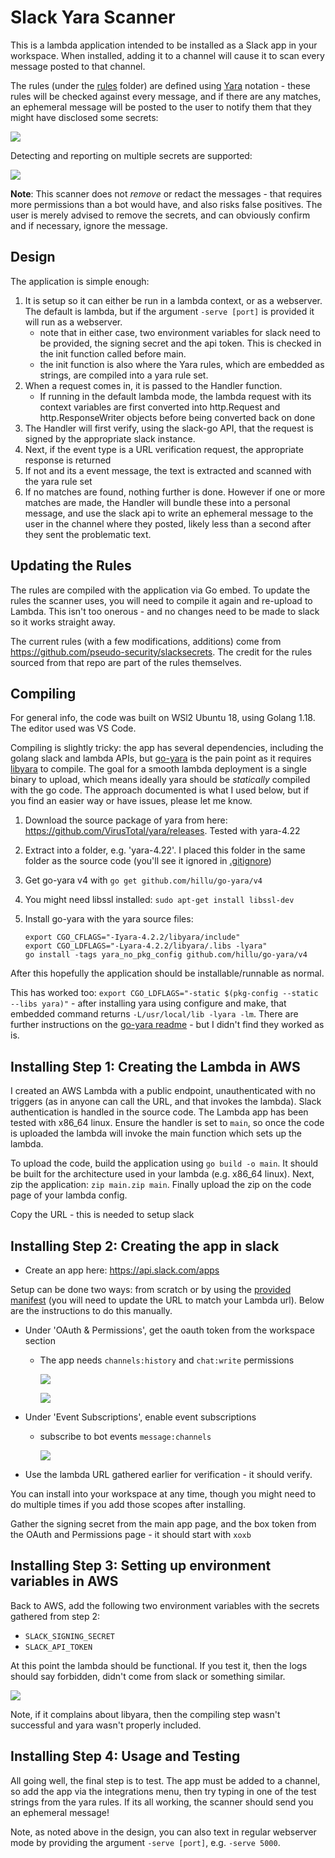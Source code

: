 # Slack Yara Scanner

This is a lambda application intended to be installed as a Slack app in your workspace. When installed, adding it to a channel will cause it to scan every message posted to that channel.

The rules (under the [rules](./rules) folder) are defined using [Yara](https://virustotal.github.io/yara/) notation - these rules will be checked against every message, and if there are any matches, an ephemeral message will be posted to the user to notify them that they might have disclosed some secrets:

![](./screenshots/example1.png)

Detecting and reporting on multiple secrets are supported:

![](./screenshots/example2.png)

**Note**: This scanner does not *remove* or redact the messages - that requires more permissions than a bot would have, and also risks false positives. The user is merely advised to remove the secrets, and can obviously confirm and if necessary, ignore the message.

## Design

The application is simple enough:

1. It is setup so it can either be run in a lambda context, or as a webserver. The default is lambda, but if the argument `-serve [port]` is provided it will run as a webserver.
   - note that in either case, two environment variables for slack need to be provided, the signing secret and the api token. This is checked in the init function called before main.
   - the init function is also where the Yara rules, which are embedded as strings, are compiled into a yara rule set.
2. When a request comes in, it is passed to the Handler function.
   - If running in the default lambda mode, the lambda request with its context variables are first converted into http.Request and http.ResponseWriter objects before being converted back on done
3. The Handler will first verify, using the slack-go API, that the request is signed by the appropriate slack instance.
4. Next, if the event type is a URL verification request, the appropriate response is returned
5. If not and its a event message, the text is extracted and scanned with the yara rule set
6. If no matches are found, nothing further is done. However if one or more matches are made, the Handler will bundle these into a personal message, and use the slack api to write an ephemeral message to the user in the channel where they posted, likely less than a second after they sent the problematic text.

## Updating the Rules

The rules are compiled with the application via Go embed. To update the rules the scanner uses, you will need to compile it again and re-upload to Lambda. This isn't too onerous - and no changes need to be made to slack so it works straight away.

The current rules (with a few modifications, additions) come from https://github.com/pseudo-security/slacksecrets. The credit for the rules sourced from that repo are part of the rules themselves.

## Compiling

For general info, the code was built on WSl2 Ubuntu 18, using Golang 1.18. The editor used was VS Code.

Compiling is slightly tricky: the app has several dependencies, including the golang slack and lambda APIs, but [go-yara](https://github.com/hillu/go-yara) is the pain point as it requires [libyara](https://github.com/VirusTotal/yara) to compile. The goal for a smooth lambda deployment is a single binary to upload, which means ideally yara should be *statically* compiled with the go code. The approach documented is what I used below, but if you find an easier way or have issues, please let me know.

1. Download the source package of yara from here: https://github.com/VirusTotal/yara/releases. Tested with yara-4.22
2. Extract into a folder, e.g. 'yara-4.22'. I placed this folder in the same folder as the source code (you'll see it ignored in [.gitignore](./.gitignore))
3. Get go-yara v4 with `go get github.com/hillu/go-yara/v4`
4. You might need libssl installed: `sudo apt-get install libssl-dev`
5. Install go-yara with the yara source files:

    ```
    export CGO_CFLAGS="-Iyara-4.2.2/libyara/include"
    export CGO_LDFLAGS="-Lyara-4.2.2/libyara/.libs -lyara"
    go install -tags yara_no_pkg_config github.com/hillu/go-yara/v4
    ```

After this hopefully the application should be installable/runnable as normal.

This has worked too: `export CGO_LDFLAGS="-static $(pkg-config --static --libs yara)"` - after installing yara using configure and make, that embedded command returns `-L/usr/local/lib -lyara -lm`. There are further instructions on the [go-yara readme](https://github.com/hillu/go-yara#static-builds) - but I didn't find they worked as is.

## Installing Step 1: Creating the Lambda in AWS

I created an AWS Lambda with a public endpoint, unauthenticated with no triggers (as in anyone can call the URL, and that invokes the lambda). Slack authentication is handled in the source code. The Lambda app has been tested with x86_64 linux. Ensure the handler is set to `main`, so once the code is uploaded the lambda will invoke the main function which sets up the lambda.

To upload the code, build the application using `go build -o main`. It should be built for the architecture used in your lambda (e.g. x86_64 linux). Next, zip the application: `zip main.zip main`. Finally upload the zip on the code page of your lambda config.

Copy the URL - this is needed to setup slack

## Installing Step 2: Creating the app in slack

- Create an app here: https://api.slack.com/apps

Setup can be done two ways: from scratch or by using the [provided manifest](./manifest.yml) (you will need to update the URL to match your Lambda url). Below are the instructions to do this manually.

- Under 'OAuth & Permissions', get the oauth token from the workspace section
  - The app needs `channels:history` and `chat:write` permissions

    ![](screenshots/token.png)

    ![](screenshots/scopes.png)

- Under 'Event Subscriptions', enable event subscriptions
  - subscribe to bot events `message:channels`

    ![](screenshots/events.png)

- Use the lambda URL gathered earlier for verification - it should verify.

You can install into your workspace at any time, though you might need to do multiple times if you add those scopes after installing.

Gather the signing secret from the main app page, and the box token from the OAuth and Permissions page - it should start with `xoxb`

## Installing Step 3: Setting up environment variables in AWS

Back to AWS, add the following two environment variables with the secrets gathered from step 2:

- `SLACK_SIGNING_SECRET`
- `SLACK_API_TOKEN`

At this point the lambda should be functional. If you test it, then the logs should say forbidden, didn't come from slack or something similar. 

![](screenshots/test-succeeded.png)

Note, if it complains about libyara, then the compiling step wasn't successful and yara wasn't properly included.

## Installing Step 4: Usage and Testing

All going well, the final step is to test. The app must be added to a channel, so add the app via the integrations menu, then try typing in one of the test strings from the yara rules. If its all working, the scanner should send you an ephemeral message!

Note, as noted above in the design, you can also text in regular webserver mode by providing the argument `-serve [port]`, e.g. `-serve 5000`.